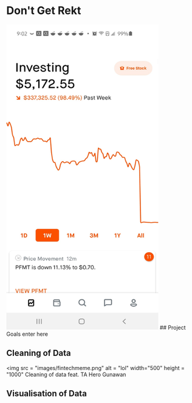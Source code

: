 # Don't Get Rekt
<img src="images/rekt.jpg" alt="rekt" width="400" height="800"/>
## Project Goals
enter here

## Cleaning of Data
<img src = "images/fintechmeme.png" alt = "lol" width="500" height = "1000"
Cleaning of data feat. TA Hero Gunawan
## Visualisation of Data

